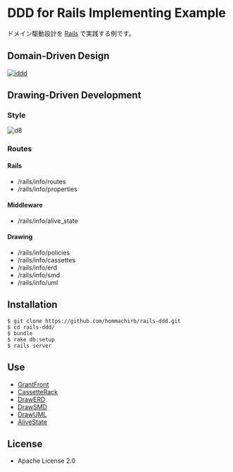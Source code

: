 DDD for Rails Implementing Example
==================================

ドメイン駆動設計を [Rails](http://rubyonrails.org/) で実践する例です。

## Domain-Driven Design

[![iddd](http://www.seshop.com/static/images/product/17776/L.jpg)](http://www.shoeisha.co.jp/book/detail/9784798131610)

## Drawing-Driven Development

### Style

![d8](https://dl.dropboxusercontent.com/u/14690051/images/logo/d8.png)

### Routes

#### Rails

* /rails/info/routes
* /rails/info/properties

#### Middleware

* /rails/info/alive_state

#### Drawing

* /rails/info/policies
* /rails/info/cassettes
* /rails/info/erd
* /rails/info/smd
* /rails/info/uml

## Installation

```
$ git clone https://github.com/hommachirb/rails-ddd.git
$ cd rails-ddd/
$ bundle
$ rake db:setup
$ rails server
```

## Use

* [GrantFront](https://github.com/ogom/grant-front)
* [CassetteRack](https://github.com/ogom/cassette-rack)
* [DrawERD](https://github.com/ogom/draw_erd)
* [DrawSMD](https://github.com/ogom/draw_smd)
* [DrawUML](https://github.com/ogom/draw_uml)
* [AliveState](https://github.com/ogom/alive_state)

## License

* Apache License 2.0
